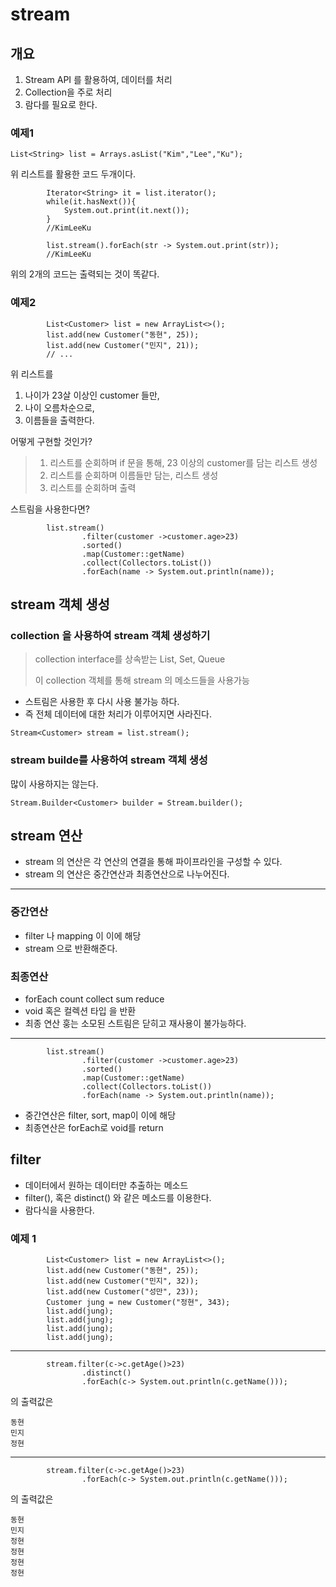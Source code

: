 # stream

## 개요
1. Stream API 를 활용하여, 데이터를 처리
2. Collection을 주로 처리
3. 람다를 필요로 한다.
### 예제1
```
List<String> list = Arrays.asList("Kim","Lee","Ku");
```
위 리스트를 활용한 코드 두개이다.
```
        Iterator<String> it = list.iterator();
        while(it.hasNext()){
            System.out.print(it.next());
        }
        //KimLeeKu
```
```
        list.stream().forEach(str -> System.out.print(str));
        //KimLeeKu
```
위의 2개의 코드는 출력되는 것이 똑같다.

### 예제2
```
        List<Customer> list = new ArrayList<>();
        list.add(new Customer("동현", 25));
        list.add(new Customer("민지", 21));
        // ...
```
위 리스트를
1. 나이가 23살 이상인 customer 들만,
2. 나이 오름차순으로,
3. 이름들을 출력한다. 

어떻게 구현할 것인가?
> 1. 리스트를 순회하며 if 문을 통해, 23 이상의 customer를 담는 리스트 생성
> 2. 리스트를 순회하며 이름들만 담는, 리스트 생성
> 3. 리스트를 순회하며 출력

스트림을 사용한다면?
```
        list.stream()
                .filter(customer ->customer.age>23)
                .sorted()
                .map(Customer::getName)
                .collect(Collectors.toList())
                .forEach(name -> System.out.println(name));
```
## stream 객체 생성
### collection 을 사용하여 stream 객체 생성하기
> collection interface를 상속받는 List, Set, Queue
> 
> 이 collection 객체를 통해 stream 의 메소드들을 사용가능

- 스트림은 사용한 후 다시 사용 불가능 하다.
- 즉 전체 데이터에 대한 처리가 이루어지면 사라진다.
```
Stream<Customer> stream = list.stream();
```
### stream builde를 사용하여 stream 객체 생성
많이 사용하지는 않는다.
```
Stream.Builder<Customer> builder = Stream.builder();
```
## stream 연산
- stream 의 연산은 각 연산의 연결을 통해 파이프라인을 구성할 수 있다.
- stream 의 연산은 중간연산과 최종연산으로 나누어진다.
---
### 중간연산
- filter 나 mapping 이 이에 해당
- stream 으로 반환해준다.
### 최종연산
- forEach count collect sum reduce
- void 혹은 컬렉션 타입 을 반환
- 최종 연산 훙는 소모된 스트림은 닫히고 재사용이 불가능하다.
---
```
        list.stream()
                .filter(customer ->customer.age>23)
                .sorted()
                .map(Customer::getName)
                .collect(Collectors.toList())
                .forEach(name -> System.out.println(name));
```
- 중간연산은 filter, sort, map이 이에 해당
- 최종연산은 forEach로 void를 return
## filter
- 데이터에서 원하는 데이터만 추출하는 메소드
- filter(), 혹은 distinct() 와 같은 메소드를 이용한다.
- 람다식을 사용한다.
### 예제 1
```
        List<Customer> list = new ArrayList<>();
        list.add(new Customer("동현", 25));
        list.add(new Customer("민지", 32));
        list.add(new Customer("성만", 23));
        Customer jung = new Customer("정현", 343);
        list.add(jung);
        list.add(jung);
        list.add(jung);
        list.add(jung);
```
----
```
        stream.filter(c->c.getAge()>23)
                .distinct()
                .forEach(c-> System.out.println(c.getName()));
```
의 출력값은
```
동현
민지
정현
```
---
```
        stream.filter(c->c.getAge()>23)
                .forEach(c-> System.out.println(c.getName()));
```
의 출력값은 
```
동현
민지
정현
정현
정현
정현
```